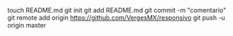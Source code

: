 touch README.md
git init
git add README.md
git commit -m "comentario"
git remote add origin https://github.com/VergesMX/responsivo
git push -u origin master
